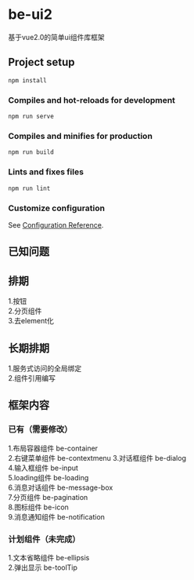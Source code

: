 # be-ui2
基于vue2.0的简单ui组件库框架
## Project setup
```
npm install
```

### Compiles and hot-reloads for development
```
npm run serve
```

### Compiles and minifies for production
```
npm run build
```

### Lints and fixes files
```
npm run lint
```

### Customize configuration
See [Configuration Reference](https://cli.vuejs.org/config/).

## 已知问题

## 排期
1.按钮  
2.分页组件  
3.去element化  
## 长期排期
1.服务式访问的全局绑定  
2.组件引用编写
## 框架内容
### 已有（需要修改）
1.布局容器组件 be-container  
2.右键菜单组件 be-contextmenu
3.对话框组件   be-dialog  
4.输入框组件   be-input  
5.loading组件 be-loading  
6.消息对话组件 be-message-box  
7.分页组件 be-pagination  
8.图标组件 be-icon  
9.消息通知组件 be-notification  
### 计划组件（未完成）

1.文本省略组件 be-ellipsis  
2.弹出显示 be-toolTip



